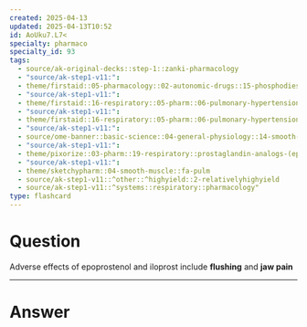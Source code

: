 ```yaml
---
created: 2025-04-13
updated: 2025-04-13T10:52
id: AoUku7.L7<
specialty: pharmaco
specialty_id: 93
tags:
  - source/ak-original-decks::step-1::zanki-pharmacology
  - "source/ak-step1-v11:": 
  - theme/firstaid::05-pharmacology::02-autonomic-drugs::15-phosphodiesterase-inhibitors::pgi-2-analogs
  - "source/ak-step1-v11:": 
  - theme/firstaid::16-respiratory::05-pharm::06-pulmonary-hypertension-drugs
  - "source/ak-step1-v11:": 
  - theme/firstaid::16-respiratory::05-pharm::06-pulmonary-hypertension-drugs::epoprostanol-iloprost
  - "source/ak-step1-v11:": 
  - source/ome-banner::basic-science::04-general-physiology::14-smooth-muscle
  - "source/ak-step1-v11:": 
  - theme/pixorize::03-pharm::19-respiratory::prostaglandin-analogs-(epoprostenol,-iloprost)
  - "source/ak-step1-v11:": 
  - theme/sketchypharm::04-smooth-muscle::fa-pulm
  - source/ak-step1-v11::^other::^highyield::2-relativelyhighyield
  - source/ak-step1-v11::^systems::respiratory::pharmacology"
type: flashcard
---
```


# Question
Adverse effects of epoprostenol and iloprost include **flushing** and **jaw pain**

---

# Answer
